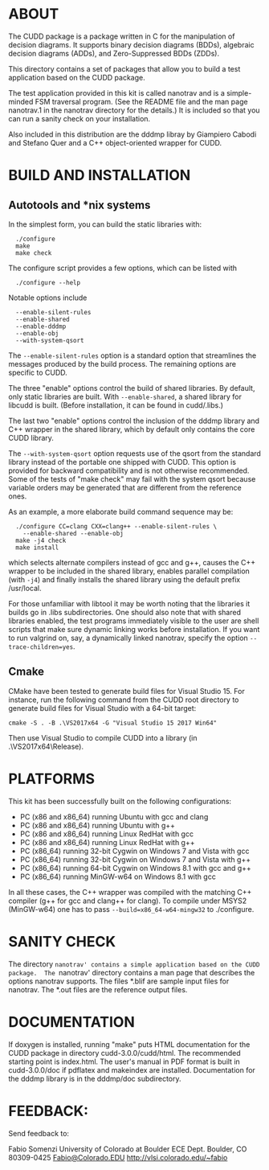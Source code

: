 # ABOUT

The CUDD package is a package written in C for the manipulation of
decision diagrams.  It supports binary decision diagrams (BDDs),
algebraic decision diagrams (ADDs), and Zero-Suppressed BDDs (ZDDs).

This directory contains a set of packages that allow you to build a test
application based on the CUDD package.

The test application provided in this kit is called nanotrav and is a
simple-minded FSM traversal program.  (See the README file and the man
page nanotrav.1 in the nanotrav directory for the details.)  It is
included so that you can run a sanity check on your installation.

Also included in this distribution are the dddmp libray by Giampiero
Cabodi and Stefano Quer and a C++ object-oriented wrapper for CUDD.

# BUILD AND INSTALLATION

## Autotools and *nix systems

In the simplest form, you can build the static libraries with:
```
  ./configure
  make
  make check
```
The configure script provides a few options, which can be listed with
```
  ./configure --help
```
Notable options include
```
  --enable-silent-rules
  --enable-shared
  --enable-dddmp
  --enable-obj
  --with-system-qsort
```
The ```--enable-silent-rules``` option is a standard option that streamlines the
messages produced by the build process.  The remaining options are specific
to CUDD.

The three "enable" options control the build of shared libraries.  By
default, only static libraries are built.  With ```--enable-shared```, a
shared library for libcudd is built.  (Before installation, it can be
found in cudd/.libs.)

The last two "enable" options control the inclusion of the dddmp
library and C++ wrapper in the shared library, which by default only
contains the core CUDD library.

The ```--with-system-qsort``` option requests use of the qsort from the
standard library instead of the portable one shipped with CUDD.  This
option is provided for backward compatibility and is not otherwise
recommended.  Some of the tests of "make check" may fail with the
system qsort because variable orders may be generated that are
different from the reference ones.

As an example, a more elaborate build command sequence may be:
```
  ./configure CC=clang CXX=clang++ --enable-silent-rules \
    --enable-shared --enable-obj
  make -j4 check
  make install
```
which selects alternate compilers instead of gcc and g++, causes the
C++ wrapper to be included in the shared library, enables parallel
compilation (with ```-j4```) and finally installs the shared library using
the default prefix /usr/local.

For those unfamiliar with libtool it may be worth noting that the
libraries it builds go in .libs subdirectories.  One should also note
that with shared libraries enabled, the test programs immediately
visible to the user are shell scripts that make sure dynamic linking
works before installation.  If you want to run valgrind on, say, a
dynamically linked nanotrav, specify the option ```--trace-children=yes```.

## Cmake

CMake have been tested to generate build files for Visual Studio 15.
For instance, run the following command from the CUDD root directory
to generate build files for Visual Studio with a 64-bit target:
```
cmake -S . -B .\VS2017x64 -G "Visual Studio 15 2017 Win64"
```
Then use Visual Studio to compile CUDD into a library (in .\VS2017x64\Release).

# PLATFORMS

This kit has been successfully built on the following configurations:

   - PC (x86 and x86_64) running Ubuntu with gcc and clang
   - PC (x86 and x86_64) running Ubuntu with g++
   - PC (x86 and x86_64) running Linux RedHat with gcc
   - PC (x86 and x86_64) running Linux RedHat with g++
   - PC (x86_64) running 32-bit Cygwin on Windows 7 and Vista with gcc
   - PC (x86_64) running 32-bit Cygwin on Windows 7 and Vista with g++
   - PC (x86_64) running 64-bit Cygwin on Windows 8.1 with gcc and g++
   - PC (x86_64) running MinGW-w64 on Windows 8.1 with gcc

In all these cases, the C++ wrapper was compiled with the matching C++
compiler (g++ for gcc and clang++ for clang).  To compile under MSYS2
(MinGW-w64) one has to pass ```--build=x86_64-w64-mingw32``` to ./configure.

# SANITY CHECK

The directory `nanotrav' contains a simple application based on the
CUDD package.  The `nanotrav' directory contains a man page that
describes the options nanotrav supports.  The files *.blif are sample
input files for nanotrav.  The *.out files are the reference output
files.

# DOCUMENTATION

If doxygen is installed, running "make" puts HTML documentation for
the CUDD package in directory cudd-3.0.0/cudd/html. The recommended
starting point is index.html.  The user's manual in PDF format is
built in cudd-3.0.0/doc if pdflatex and makeindex are installed.
Documentation for the dddmp library is in the dddmp/doc subdirectory.

# FEEDBACK:

Send feedback to:

Fabio Somenzi
University of Colorado at Boulder
ECE Dept.
Boulder, CO 80309-0425
Fabio@Colorado.EDU
http://vlsi.colorado.edu/~fabio
